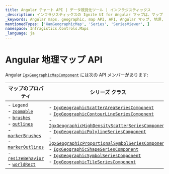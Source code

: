 ```yaml
---
title: Angular チャート API | データ視覚化ツール | インフラジスティックス
_description: インフラジスティックスの Ignite UI for Angular マップは、マップ ビジュアルを構成およびスタイル設定するための便利な API を提供します。
_keywords: Angular maps, geographic, map API, API, Angular マップ, 地理, マップ API, API, Ignite UI for Angular
mentionedTypes: ['XamGeographicMap', 'Series', 'SeriesViewer', ]
namespace: Infragistics.Controls.Maps
_language: ja
---
```


# Angular 地理マップ API

Angular [`IgxGeographicMapComponent`]({environment:dvApiBaseUrl}/products/ignite-ui-angular/api/docs/typescript/latest/classes/igxgeographicmapcomponent.html) には次の API メンバーがあります:

| マップのプロパティ | シリーズ クラス |
| ---------------|------------- |
| - `Legend` <br> - [`zoomable`]({environment:dvApiBaseUrl}/products/ignite-ui-angular/api/docs/typescript/latest/classes/igxgeographicmapcomponent.html#zoomable)  <br> - [`brushes`]({environment:dvApiBaseUrl}/products/ignite-ui-angular/api/docs/typescript/latest/classes/igxseriesviewercomponent.html#brushes) <br> - [`outlines`]({environment:dvApiBaseUrl}/products/ignite-ui-angular/api/docs/typescript/latest/classes/igxseriesviewercomponent.html#outlines) <br> - [`markerBrushes`]({environment:dvApiBaseUrl}/products/ignite-ui-angular/api/docs/typescript/latest/classes/igxseriesviewercomponent.html#markerbrushes) <br> - [`markerOutlines`]({environment:dvApiBaseUrl}/products/ignite-ui-angular/api/docs/typescript/latest/classes/igxseriesviewercomponent.html#markeroutlines) <br> - [`resizeBehavior`]({environment:dvApiBaseUrl}/products/ignite-ui-angular/api/docs/typescript/latest/classes/igxgeographicmapcomponent.html#resizebehavior) <br> - [`worldRect`]({environment:dvApiBaseUrl}/products/ignite-ui-angular/api/docs/typescript/latest/classes/igxgeographicmapcomponent.html#worldrect) <br>  | - [`IgxGeographicScatterAreaSeriesComponent`]({environment:dvApiBaseUrl}/products/ignite-ui-angular/api/docs/typescript/latest/classes/igxgeographicscatterareaseriescomponent.html) <br> -  [`IgxGeographicContourLineSeriesComponent`]({environment:dvApiBaseUrl}/products/ignite-ui-angular/api/docs/typescript/latest/classes/igxgeographiccontourlineseriescomponent.html) <br> - [`IgxGeographicHighDensityScatterSeriesComponent`]({environment:dvApiBaseUrl}/products/ignite-ui-angular/api/docs/typescript/latest/classes/igxgeographichighdensityscatterseriescomponent.html) <br> - [`IgxGeographicPolylineSeriesComponent`]({environment:dvApiBaseUrl}/products/ignite-ui-angular/api/docs/typescript/latest/classes/igxgeographicpolylineseriescomponent.html) <br> - [`IgxGeographicProportionalSymbolSeriesComponent`]({environment:dvApiBaseUrl}/products/ignite-ui-angular/api/docs/typescript/latest/classes/igxgeographicproportionalsymbolseriescomponent.html) <br> - [`IgxGeographicShapeSeriesComponent`]({environment:dvApiBaseUrl}/products/ignite-ui-angular/api/docs/typescript/latest/classes/igxgeographicshapeseriescomponent.html) <br> - [`IgxGeographicSymbolSeriesComponent`]({environment:dvApiBaseUrl}/products/ignite-ui-angular/api/docs/typescript/latest/classes/igxgeographicsymbolseriescomponent.html) <br> - [`IgxGeographicTileSeriesComponent`]({environment:dvApiBaseUrl}/products/ignite-ui-angular/api/docs/typescript/latest/classes/igxgeographictileseriescomponent.html) <br> |

